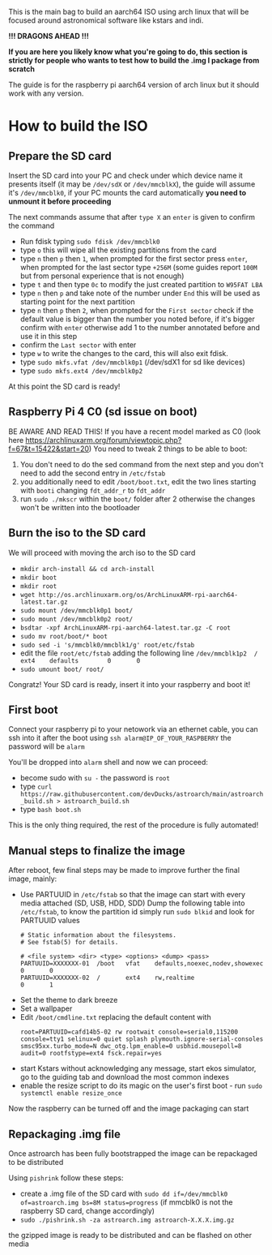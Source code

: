This is the main bag to build an aarch64 ISO using arch linux that will be focused around astronomical software like kstars and indi.


**!!! DRAGONS AHEAD !!!**

**If you are here you likely know what you're going to do, this section is strictly for people who wants to test how to build the .img
 I package from scratch**


The guide is for the raspberry pi aarch64 version of arch linux but it should work with any version.

# How to build the ISO


## Prepare the SD card
Insert the SD card into your PC and check under which device name it presents itself (it may be `/dev/sdX` or `/dev/mmcblkX`), the guide will assume
it's `/dev/mmcblk0`, if your PC mounts the card automatically **you need to unmount it before proceeding**

The next commands assume that after `type X` an `enter` is given to confirm the command

- Run fdisk typing `sudo fdisk /dev/mmcblk0`
- type `o` this will wipe all the existing partitions from the card
- type `n` then `p` then `1`, when prompted for the first sector press `enter`, when prompted for the last sector type `+256M` (some guides report `100M` but from
personal experience that is not enough)
- type `t` and then type `0c` to modify the just created partition to `W95FAT LBA`
- type `n` then `p` and take note of the number under `End` this will be used as starting point for the next partition
- type `n` then `p` then `2`, when prompted for the `First sector` check if the default value is bigger than the number you noted before, if it's bigger confirm
with `enter` otherwise add 1 to the number annotated before and use it in this step
- confirm the `Last sector` with enter
- type `w` to write the changes to the card, this will also exit fdisk.
- type `sudo mkfs.vfat /dev/mmcblk0p1` (/dev/sdX1 for sd like devices)
- type `sudo mkfs.ext4 /dev/mmcblk0p2`

At this point the SD card is ready!

## Raspberry Pi 4 C0 (sd issue on boot)
BE AWARE AND READ THIS!
If you have a recent model marked as C0 (look here https://archlinuxarm.org/forum/viewtopic.php?f=67&t=15422&start=20)
You need to tweak 2 things to be able to boot:
 1) You don't need to do the sed command from the next step and you don't need to add the second entry in `/etc/fstab`
 2) you additionally need to edit `/boot/boot.txt`, edit the two lines starting with `booti` changing `fdt_addr_r` to `fdt_addr`
 3) run `sudo ./mkscr` within the `boot/` folder after 2 otherwise the changes won't be written into the bootloader

## Burn the iso to the SD card

We will proceed with moving the arch iso to the SD card

- `mkdir arch-install && cd arch-install`
- `mkdir boot`
- `mkdir root`
- `wget http://os.archlinuxarm.org/os/ArchLinuxARM-rpi-aarch64-latest.tar.gz`
- `sudo mount /dev/mmcblk0p1 boot/`
- `sudo mount /dev/mmcblk0p2 root/`
- `bsdtar -xpf ArchLinuxARM-rpi-aarch64-latest.tar.gz -C root`
- `sudo mv root/boot/* boot`
- `sudo sed -i 's/mmcblk0/mmcblk1/g' root/etc/fstab`
-  edit the file `root/etc/fstab` adding the following line `/dev/mmcblk1p2  /       ext4    defaults        0       0`
- `sudo umount boot/ root/`

Congratz! Your SD card is ready, insert it into your raspberry and boot it!

## First boot

Connect your raspberry pi to your netowork via an ethernet cable, you can ssh into it after the boot using `ssh alarm@IP_OF_YOUR_RASPBERRY` the password will
be `alarm`

You'll be dropped into `alarm` shell and now we can proceed:
- become sudo with `su -` the password is `root`
- type `curl https://raw.githubusercontent.com/devDucks/astroarch/main/astroarch_build.sh > astroarch_build.sh`
- type `bash boot.sh`

This is the only thing required, the rest of the procedure is fully automated!

## Manual steps to finalize the image
After reboot, few final steps may be made to improve further the final image, mainly:
- Use PARTUUID in `/etc/fstab` so that the image can start with every media attached (SD, USB, HDD, SDD)
  Dump the following table into `/etc/fstab`, to know the partition id simply run `sudo blkid` and look for PARTUUID values
  ```
  # Static information about the filesystems.
  # See fstab(5) for details.

  # <file system> <dir> <type> <options> <dump> <pass>
  PARTUUID=XXXXXXX-01  /boot   vfat    defaults,noexec,nodev,showexec        0       0
  PARTUUID=XXXXXXX-02  /       ext4    rw,realtime                           0       1
  ```
- Set the theme to dark breeze
- Set a wallpaper
- Edit `/boot/cmdline.txt` replacing the default content with
  ```
  root=PARTUUID=cafd14b5-02 rw rootwait console=serial0,115200 console=tty1 selinux=0 quiet splash plymouth.ignore-serial-consoles smsc95xx.turbo_mode=N dwc_otg.lpm_enable=0 usbhid.mousepoll=8 audit=0 rootfstype=ext4 fsck.repair=yes
  ```
- start Kstars without acknowledging any message, start ekos simulator, go to the guiding tab and download the most common indexes
- enable the resize script to do its magic on the user's first boot - run `sudo systemctl enable resize_once`

Now the raspberry can be turned off and the image packaging can start

## Repackaging .img file

Once astroarch has been fully bootstrapped the image can be repackaged to be distributed

Using `pishrink` follow these steps:
- create a .img file of the SD card with `sudo dd if=/dev/mmcblk0 of=astroarch.img bs=8M status=progress` (if mmcblk0 is not the raspberry SD card, change accordingly)
- `sudo ./pishrink.sh -za astroarch.img astroarch-X.X.X.img.gz`

the gzipped image is ready to be distributed and can be flashed on other media
